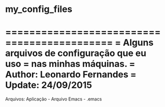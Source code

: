 # my_config_files
============================================
= Alguns arquivos de configuração que eu uso
= nas minhas máquinas.
= Author: Leonardo Fernandes
= Update: 24/09/2015
===========================================

Arquivos:
Aplicação - Arquivo
    Emacs - .emacs
